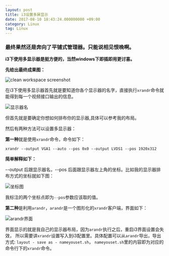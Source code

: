 ```yaml
---
layout: post
title: i3设置多屏显示
date: 2017-08-10 18:43:24.000000000 +09:00
category: Linux
tag: Linux
---
```


### **最终果然还是奔向了平铺式管理器。只能说相见恨晚啊。**

**i3下使用多显示器是挺方便的，当然windows下即插即用更讨喜。**

**先给出最终成果图：**

![clean workspace screenshot](http://oq782gkz3.bkt.clouddn.com/IV_001.bmp)

在i3下使用多显示器首先就是要知道你各个显示器的名字，直接执行`xrandr`命令就能得到每一个视频接口输出的信息。


![显示器名](http://oq782gkz3.bkt.clouddn.com/Selection_016.png)

但首先就是要确定你想如何排布你的显示器,具体可以参考我的布局。

然后有两种方法可以设置多显示器：

**第一种**就是使用`xrandr`命令，命令如下：

`xrandr --output VGA1 --auto --pos 0x0 --output LVDS1 --pos 1920x312`

**简单解释如下：**

--output 后跟显示器名，--pos 后面跟显示器左上角的坐标。比如我的显示器排布方式的坐标就如下图：

![坐标图](http://oq782gkz3.bkt.clouddn.com/2017-08-21%2019.06.16-1_1.jpg)

我标注的两个坐标点即为`--pos`参数应该取的值。

**第二种**是利用`arandr`，`arandr`是一个图形化的`xrandr`客户端，界面如下：

![arandr界面](http://oq782gkz3.bkt.clouddn.com/Selection_017.png)

界面显示的就是我自己的显示器布局，因为`arandr`执行之后，重启i3界面设置会失效，
所以需要讲`xrandr`设置写入到i3配置里。具体配置可以从`arandr`导出，导出方式: `layout - save as - nameyouset.sh`，
`nameyouset.sh`里的内容即为对应的命令行下的`xrandr`命令。
